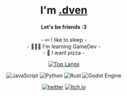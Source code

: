 <h1 align="center">I'm <a href="https://github.com/dvenru" target="_blank">.dven</a></h1>

<h4 align="center">Let's be friends :3</h4>

<p align="center">
- 💤 I like to sleep - <br>
- 🧑🏻‍💻 I'm learning GameDev - <br>
- 🍕 I want pizza -
</p>

<div align="center">
  
[![Top Langs](https://github-readme-stats.vercel.app/api/top-langs/?username=dvenru&layout=donut-vertical&theme=radical)](https://github.com/dvenru)

![JavaScript](https://img.shields.io/badge/javascript-%23323330.svg?style=for-the-badge&logo=javascript&logoColor=white&color=black)
![Python](https://img.shields.io/badge/python-3670A0?style=for-the-badge&logo=python&logoColor=white&color=black)
![Rust](https://img.shields.io/badge/rust-%23000000.svg?style=for-the-badge&logo=rust&logoColor=white)
![Godot Engine](https://img.shields.io/badge/GODOT-%23FFFFFF.svg?style=for-the-badge&logo=godot-engine&color=e63946&logoColor=white)

[![twitter](https://img.shields.io/badge/Twitter-222831?style=for-the-badge&logo=twitter&logoColor=white&color=black)](https://twitter.com/dvenru)
[![Itch.io](https://img.shields.io/badge/Itch-%23FF0B34.svg?style=for-the-badge&logo=Itch.io&logoColor=white&color=e63946)](https://dotdven.itch.io/)

</div>
